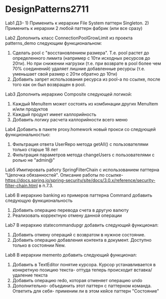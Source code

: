# DesignPatterns2711
Lab1
ДЗ- 1) Применить к иерархии File System паттерн Singleton. 2) Применить к иерархии 2 любой паттерн фабрик (или все сразу)

Lab2
Дополнить класс ConnectionPoolGrowLimit из проекта patterns_demo следующим функциональном:
1) Сделать pool с "восстановлением размера". Т.е. pool растет до определенного лимита (например с 10ти исходных ресурсов до 20ти). 
Но при снижении нагрузки (т.е. при возврате в pool более чем 70% соединений) удаляет лишние добавленные ресурсы (т.е. уменьшает свой размер с 20ти обратно до 10ти)
2) Добавить запрет использования ресурса из pool-а по ссылке, после того как он был возвращен в pool.

Lab3
Дополнить иерархию Composite следующей логикой:
1) Каждый MenuItem может состоять из комбинации других MenuItem и/или продуктов
2) Каждый продукт имеет каллорийность
3) Добавить логику расчета каллорийности всего меню

Lab4
Добавить в пакете proxy.homework новый прокси со следующей функциональностью:
1) Фильтрация ответа UserRepo метода getAll() с пользователями только старше 18 лет
2) Фильтрация параметров метода changeUsers с пользователями с ролью не "admin@"

Lab5
Имитировать работу SpringFilterChain с использованием паттерна "Цепочка обязанностей". Описание работы по ссылке- https://docs.spring.io/spring-security/site/docs/3.0.x/reference/security-filter-chain.html в п.7.3.

Lab6
В иерархию banking из примеров паттерна Command добавить следующую функциональность
1) Добавить операцию перевода счета в другую валюту
2) Реализовать корректную отмену данной операции

Lab7
В иерархию statecommandupgr добавить следующий функционал:
1) Добавить отмену операций с возвратом в нужное состояние.
2) Добавить операцию добавления контента в документ. Доступно только в состоянии New.

Lab8
В иерархии memento добавить следующий функционал:
1) Добавить в TextEditor понятие курсора. Курсор устанавливается в конкретную позицию текста- оттуда теперь происходит вставка/удаление текста
2) Добавить операцию redo, которая отменяет операцию undo
3) Дополнительно- объединить этот паттерн с паттерном команда. Ответить для себя- применим ли в этом кейсе паттерн "Состояние"
